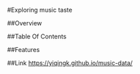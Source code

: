 #Exploring music taste

##Overview

##Table Of Contents

##Features

##Link
https://yiqingk.github.io/music-data/
